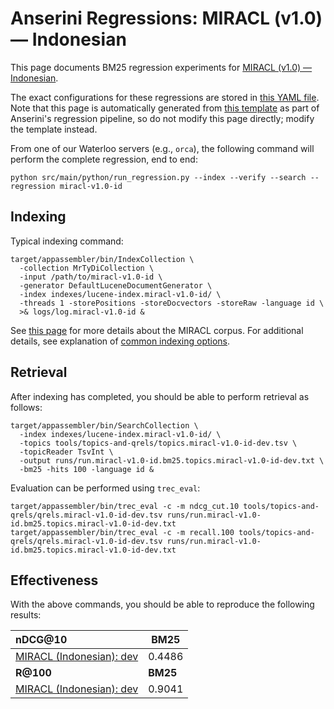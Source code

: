 # Anserini Regressions: MIRACL (v1.0) &mdash; Indonesian

This page documents BM25 regression experiments for [MIRACL (v1.0) &mdash; Indonesian](https://github.com/project-miracl/miracl).

The exact configurations for these regressions are stored in [this YAML file](../../src/main/resources/regression/miracl-v1.0-id.yaml).
Note that this page is automatically generated from [this template](../../src/main/resources/docgen/templates/miracl-v1.0-id.template) as part of Anserini's regression pipeline, so do not modify this page directly; modify the template instead.

From one of our Waterloo servers (e.g., `orca`), the following command will perform the complete regression, end to end:

```
python src/main/python/run_regression.py --index --verify --search --regression miracl-v1.0-id
```

## Indexing

Typical indexing command:

```
target/appassembler/bin/IndexCollection \
  -collection MrTyDiCollection \
  -input /path/to/miracl-v1.0-id \
  -generator DefaultLuceneDocumentGenerator \
  -index indexes/lucene-index.miracl-v1.0-id/ \
  -threads 1 -storePositions -storeDocvectors -storeRaw -language id \
  >& logs/log.miracl-v1.0-id &
```

See [this page](https://github.com/project-miracl/miracl) for more details about the MIRACL corpus.
For additional details, see explanation of [common indexing options](../../docs/common-indexing-options.md).

## Retrieval

After indexing has completed, you should be able to perform retrieval as follows:

```
target/appassembler/bin/SearchCollection \
  -index indexes/lucene-index.miracl-v1.0-id/ \
  -topics tools/topics-and-qrels/topics.miracl-v1.0-id-dev.tsv \
  -topicReader TsvInt \
  -output runs/run.miracl-v1.0-id.bm25.topics.miracl-v1.0-id-dev.txt \
  -bm25 -hits 100 -language id &
```

Evaluation can be performed using `trec_eval`:

```
target/appassembler/bin/trec_eval -c -m ndcg_cut.10 tools/topics-and-qrels/qrels.miracl-v1.0-id-dev.tsv runs/run.miracl-v1.0-id.bm25.topics.miracl-v1.0-id-dev.txt
target/appassembler/bin/trec_eval -c -m recall.100 tools/topics-and-qrels/qrels.miracl-v1.0-id-dev.tsv runs/run.miracl-v1.0-id.bm25.topics.miracl-v1.0-id-dev.txt
```

## Effectiveness

With the above commands, you should be able to reproduce the following results:

| **nDCG@10**                                                                                                  | **BM25**  |
|:-------------------------------------------------------------------------------------------------------------|-----------|
| [MIRACL (Indonesian): dev](https://github.com/project-miracl/miracl)                                         | 0.4486    |
| **R@100**                                                                                                    | **BM25**  |
| [MIRACL (Indonesian): dev](https://github.com/project-miracl/miracl)                                         | 0.9041    |
